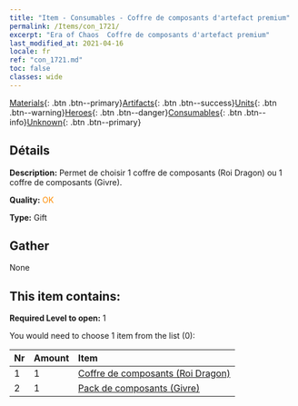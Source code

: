 ```yaml
---
title: "Item - Consumables - Coffre de composants d'artefact premium"
permalink: /Items/con_1721/
excerpt: "Era of Chaos  Coffre de composants d'artefact premium"
last_modified_at: 2021-04-16
locale: fr
ref: "con_1721.md"
toc: false
classes: wide
---
```

 [Materials](/fr/Items/){: .btn .btn--primary}[Artifacts](/fr/Items/Artifacts/){: .btn .btn--success}[Units](/fr/Items/Units/){: .btn .btn--warning}[Heroes](/fr/Items/Heroes/){: .btn .btn--danger}[Consumables](/fr/Items/Consumables/){: .btn .btn--info}[Unknown](/fr/Items/Unknown/){: .btn .btn--primary}

## Détails
 **Description:** Permet de choisir 1 coffre de composants (Roi Dragon) ou 1 coffre de composants (Givre).

 **Quality:** <span style="color: #FF8C00">OK</span>

 **Type:** Gift

## Gather

  None

## This item contains:

 **Required Level to open:** 1

 You would need to choose 1 item from the list (0):

  | Nr | Amount |     Item    |
  |:---|:-------|:------------|
  | 1 | 1 | [Coffre de composants (Roi Dragon)](/fr/Items/con_1348/) |  | 
  | 2 | 1 | [Pack de composants (Givre)](/fr/Items/con_1352/) |  | 
